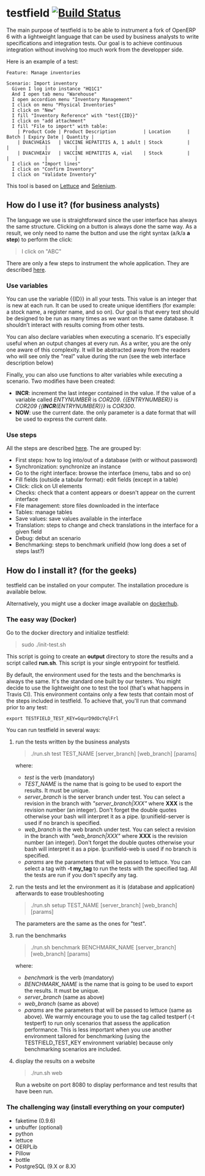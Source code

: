 # testfield [![Build Status](https://travis-ci.org/hectord/testfield.svg?branch=master)](https://travis-ci.org/hectord/testfield)
The main purpose of testfield is to be able to instrument a fork of OpenERP 6 with a lightweight language that can be used by business analysts to write specifications and integration tests. Our goal is to achieve continuous integration without involving too much work from the developper side.

Here is an example of a test:
```
Feature: Manage inventories

Scenario: Import inventory
  Given I log into instance "HQ1C1"
  And I open tab menu "Warehouse"
  I open accordion menu "Inventory Management"
  I click on menu "Physical Inventories"
  I click on "New"
  I fill "Inventory Reference" with "test{{ID}}"
  I click on "add attachment"
  I fill "File to import" with table:
    | Product Code | Product Description          | Location      | Batch | Expiry Date | Quantity |
    | DVACVHEA1S   | VACCINE HEPATITIS A, 1 adult | Stock         |       |             |          |
    | DVACVHEA1V   | VACCINE HEPATITIS A, vial    | Stock         |       |             |          |
  I click on "Import lines"
  I click on "Confirm Inventory"
  I click on "Validate Inventory"  
```

This tool is based on [Lettuce](https://github.com/gabrielfalcao/lettuce) and [Selenium](https://github.com/SeleniumHQ/selenium).

## How do I use it? (for business analysts)

The language we use is straightforward since the user interface has always the same structure.  Clicking on a button is always done the same way.  As a result, we only need to name the button and use the right syntax (a/k/a **a step**) to perform the click:
> I click on "ABC"

There are only a few steps to instrument the whole application. They are described [here](https://github.com/hectord/testfield/wiki/Steps).

### Use variables
You can use the variable {{ID}} in all your tests. This value is an integer that is new at each run. It can be used to create unique identifiers (for example: a stock name, a register name, and so on). Our goal is that every test should be designed to be run as many times as we want on the same database. It shouldn’t interact with results coming from other tests. 

You can also declare variables when executing a scenario. It's especially useful when an output changes at every run. As a writer, you are the only one aware of this complexity. It will be abstracted away from the readers who will see only the "real" value during the run (see the web interface description below)

Finally, you can also use functions to alter variables while executing a scenario. Two modifies have been created:
* **INCR**: increment the last integer contained in the value. If the value of a variable called _ENTYNUMBER_ is _COR209_.  _{{ENTRYNUMBER}}_ is _COR209_ _{{**INCR**(ENTRYNUMBER)}}_ is _COR300_.
* **NOW**: use the current date. the only parameter is a date format that will be used to express the current date.

### Use steps

All the steps are described [here](https://github.com/hectord/testfield/wiki/Steps). The are grouped by:
+ First steps: how to log into/out of a database (with or without password)
+ Synchronization: synchronize an instance
+ Go to the right interface: browse the interface (menu, tabs and so on)
+ Fill fields (outside a tabular format): edit fields (except in a table)
+ Click: click on UI elements
+ Checks: check that a content appears or doesn't appear on the current interface
+ File management: store files downloaded in the interface
+ Tables: manage tables
+ Save values: save values available in the interface
+ Translation: steps to change and check translations in the interface for a given field
+ Debug: debut an scenario
+ Benchmarking: steps to benchmark unifield (how long does a set of steps last?)

## How do I install it? (for the geeks)

testfield can be installed on your computer. The installation procedure is available below.

Alternatively, you might use a docker image available on [dockerhub](https://hub.docker.com/r/hectord/autotestfield/).

### The easy way (Docker)

Go to the docker directory and initialize testfield:
> sudo ./init-test.sh

This script is going to create an **output** directory to store the results and a script called **run.sh**. This script is your single entrypoint for testfield.

By default, the environment used for the tests and the benchmarks is always the same. It's the standard one built by our testers. You might decide to use the lightweight one to test the tool (that's what happens in Travis CI). This environment contains only a few tests that contain most of the steps included in testfield. To achieve that, you'll run that command prior to any test:
```
export TESTFIELD_TEST_KEY=GqurD9dOcYqlFrl
```

You can run testfield in several ways:

1. run the tests written by the business analysts
   > ./run.sh test TEST_NAME [server_branch] [web_branch] [params]

   where:
   + _test_ is the verb (mandatory)
   + _TEST\_NAME_ is the name that is going to be used to export the results. It must be unique.
   + _server\_branch_ is the server branch under test. You can select a revision in the branch with _"server\_branch\|XXX"_ where **XXX** is the revision number (an integer). Don't forget the double quotes otherwise your bash will interpret it as a pipe. lp:unifield-server is used if no branch is specified.
   + _web\_branch_ is the web branch under test. You can select a revision in the branch with _"web\_branch\|XXX"_ where **XXX** is the revision number (an integer). Don't forget the double quotes otherwise your bash will interpret it as a pipe. lp:unifield-web is used if no branch is specified.
   + _params_ are the parameters that will be passed to lettuce. You can select a tag with **-t my_tag** to run the tests with the specified tag. All the tests are run if you don't specify any tag.

2. run the tests and let the environment as it is (database and application) afterwards to ease troubleshooting
   > ./run.sh setup TEST_NAME [server_branch] [web_branch] [params]

   The parameters are the same as the ones for "test".

3. run the benchmarks
   > ./run.sh benchmark BENCHMARK_NAME [server_branch] [web_branch] [params]

   where:
   + _benchmark_ is the verb (mandatory)
   + _BENCHMARK\_NAME_ is the name that is going to be used to export the results. It must be unique.
   + _server\_branch_ (same as above)
   + _web\_branch_ (same as above)
   + _params_ are the parameters that will be passed to lettuce (same as above). We warmly encourage you to use the tag called testperf (-t testperf) to run only scenarios that assess the application performance. This is less important when you use another environment tailored for benchmarking (using the TESTFIELD_TEST_KEY environment variable) because only benchmarking scenarios are included.

4. display the results on a website
   > ./run.sh web

   Run a website on port 8080 to display performance and test results that have been run.

### The challenging way (install everything on your computer)

+ faketime (0.9.6)
+ unbuffer (optional)
+ python
 + lettuce
 + OERPLib
 + Pillow
 + bottle
+ PostgreSQL (9.X or 8.X)

